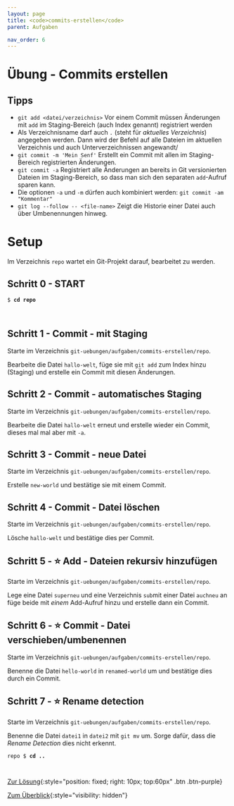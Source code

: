 ```yaml
---
layout: page
title: <code>commits-erstellen</code>
parent: Aufgaben

nav_order: 6
---
```

# Übung - Commits erstellen


## Tipps

* `git add <datei/verzeichnis>` 
   Vor einem Commit müssen Änderungen mit `add` im Staging-Bereich 
   (auch Index genannt) registriert werden
* Als Verzeichnisname darf auch `.` (steht für *aktuelles Verzeichnis*) angegeben werden.
  Dann wird der Befehl auf alle Dateien im aktuellen Verzeichnis und auch Unterverzeichnissen angewandt/
* `git commit -m 'Mein Senf'` Erstellt ein Commit mit allen 
   im Staging-Bereich registrierten Änderungen.
* `git commit -a` Registriert alle Änderungen an bereits in Git versionierten 
  Dateien im Staging-Bereich, so dass man sich den separaten
  `add`-Aufruf sparen kann.
* Die optionen `-a` und `-m` dürfen auch kombiniert werden: `git commit -am "Kommentar"`
* `git log --follow -- <file-name>`
   Zeigt die Historie einer Datei auch über Umbenennungen hinweg.

# Setup

Im Verzeichnis `repo` wartet ein Git-Projekt darauf,
bearbeitet zu werden. 


<!--UEB-Commits erstellen--><h2>Schritt 0 - START</h2>


<pre><code>$ <b>cd repo</b><br><br><br></code></pre>


<!--UEB-Commits erstellen--><h2>Schritt 1 - Commit - mit Staging</h2>

Starte im Verzeichnis `git-uebungen/aufgaben/commits-erstellen/repo`.

Bearbeite die Datei `hallo-welt`,
füge sie mit `git add` zum Index hinzu (Staging)
und erstelle ein Commit mit diesen Änderungen.

<!--UEB-Commits erstellen--><h2>Schritt 2 - Commit - automatisches Staging</h2>

Starte im Verzeichnis `git-uebungen/aufgaben/commits-erstellen/repo`.

Bearbeite die Datei `hallo-welt` erneut
und erstelle wieder ein Commit,
dieses mal mal aber mit `-a`.

<!--UEB-Commits erstellen--><h2>Schritt 3 - Commit - neue Datei</h2>

Starte im Verzeichnis `git-uebungen/aufgaben/commits-erstellen/repo`.

Erstelle `new-world` und bestätige sie mit einem Commit.

<!--UEB-Commits erstellen--><h2>Schritt 4 - Commit - Datei löschen</h2>

Starte im Verzeichnis `git-uebungen/aufgaben/commits-erstellen/repo`.

Lösche `hallo-welt` und bestätige dies per Commit.

<!--UEB-Commits erstellen--><h2>Schritt 5 - ⭐ Add - Dateien rekursiv hinzufügen</h2>

Starte im Verzeichnis `git-uebungen/aufgaben/commits-erstellen/repo`.

Lege eine Datei `superneu` und eine Verzeichnis `sub`mit einer
Datei `auchneu` an füge beide mit *einem* Add-Aufruf hinzu und erstelle
dann ein Commit.

<!--UEB-Commits erstellen--><h2>Schritt 6 - ⭐ Commit - Datei verschieben/umbenennen</h2>

Starte im Verzeichnis `git-uebungen/aufgaben/commits-erstellen/repo`.

Benenne die Datei `hello-world` in `renamed-world` um
und bestätige dies durch ein Commit.

<!--UEB-Commits erstellen--><h2>Schritt 7 - ⭐ Rename detection</h2>

Starte im Verzeichnis `git-uebungen/aufgaben/commits-erstellen/repo`.

Benenne die Datei `datei1` in `datei2` mit `git mv` um. 
Sorge dafür, dass die *Rename Detection* dies nicht erkennt.


<pre><code>repo $ <b>cd ..</b><br><br><br></code></pre>


[Zur Lösung](loesung-commits-erstellen.html){:style="position: fixed; right: 10px; top:60px" .btn .btn-purple}

[Zum Überblick](../../ueberblick.html){:style="visibility: hidden"}

